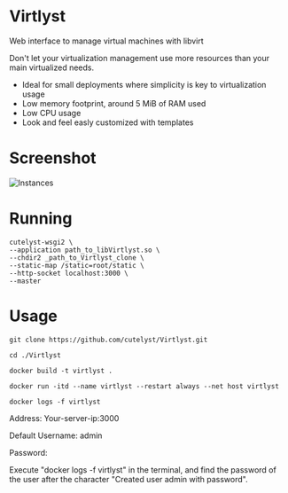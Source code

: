 # Virtlyst
Web interface to manage virtual machines with libvirt

Don't let your virtualization management use more resources than your main virtualized needs.

 * Ideal for small deployments where simplicity is key to virtualization usage
 * Low memory footprint, around 5 MiB of RAM used
 * Low CPU usage
 * Look and feel easly customized with templates
 
# Screenshot

![Instances](http://i67.tinypic.com/161yn1d.png)

# Running

    cutelyst-wsgi2 \
    --application path_to_libVirtlyst.so \
    --chdir2 _path_to_Virtlyst_clone \
    --static-map /static=root/static \
    --http-socket localhost:3000 \
    --master

# Usage

    git clone https://github.com/cutelyst/Virtlyst.git

    cd ./Virtlyst

    docker build -t virtlyst .

    docker run -itd --name virtlyst --restart always --net host virtlyst 

    docker logs -f virtlyst

Address: Your-server-ip:3000

Default Username: admin

Password:

Execute "docker logs -f virtlyst" in the terminal, and find the password of the user after the character "Created user admin with password".
